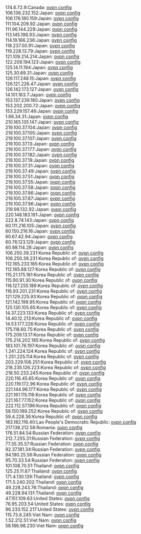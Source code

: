 174.6.72.9:Canada: [ovpn config](vpn/174_6_72_9.ovpn)  
106.136.232.152:Japan: [ovpn config](vpn/106_136_232_152.ovpn)  
106.176.180.159:Japan: [ovpn config](vpn/106_176_180_159.ovpn)  
111.104.209.92:Japan: [ovpn config](vpn/111_104_209_92.ovpn)  
111.96.144.229:Japan: [ovpn config](vpn/111_96_144_229.ovpn)  
113.145.198.93:Japan: [ovpn config](vpn/113_145_198_93.ovpn)  
114.19.166.236:Japan: [ovpn config](vpn/114_19_166_236.ovpn)  
118.237.50.91:Japan: [ovpn config](vpn/118_237_50_91.ovpn)  
119.228.13.79:Japan: [ovpn config](vpn/119_228_13_79.ovpn)  
121.109.214.214:Japan: [ovpn config](vpn/121_109_214_214.ovpn)  
122.208.194.123:Japan: [ovpn config](vpn/122_208_194_123.ovpn)  
125.14.11.194:Japan: [ovpn config](vpn/125_14_11_194.ovpn)  
125.30.69.31:Japan: [ovpn config](vpn/125_30_69_31.ovpn)  
126.117.248.15:Japan: [ovpn config](vpn/126_117_248_15.ovpn)  
126.121.226.47:Japan: [ovpn config](vpn/126_121_226_47.ovpn)  
126.142.173.127:Japan: [ovpn config](vpn/126_142_173_127.ovpn)  
14.101.163.7:Japan: [ovpn config](vpn/14_101_163_7.ovpn)  
153.137.239.180:Japan: [ovpn config](vpn/153_137_239_180.ovpn)  
153.202.200.72:Japan: [ovpn config](vpn/153_202_200_72.ovpn)  
153.229.157.46:Japan: [ovpn config](vpn/153_229_157_46.ovpn)  
1.66.34.31:Japan: [ovpn config](vpn/1_66_34_31.ovpn)  
210.165.135.147:Japan: [ovpn config](vpn/210_165_135_147.ovpn)  
219.100.37.104:Japan: [ovpn config](vpn/219_100_37_104.ovpn)  
219.100.37.105:Japan: [ovpn config](vpn/219_100_37_105.ovpn)  
219.100.37.107:Japan: [ovpn config](vpn/219_100_37_107.ovpn)  
219.100.37.13:Japan: [ovpn config](vpn/219_100_37_13.ovpn)  
219.100.37.177:Japan: [ovpn config](vpn/219_100_37_177.ovpn)  
219.100.37.182:Japan: [ovpn config](vpn/219_100_37_182.ovpn)  
219.100.37.19:Japan: [ovpn config](vpn/219_100_37_19.ovpn)  
219.100.37.31:Japan: [ovpn config](vpn/219_100_37_31.ovpn)  
219.100.37.49:Japan: [ovpn config](vpn/219_100_37_49.ovpn)  
219.100.37.51:Japan: [ovpn config](vpn/219_100_37_51.ovpn)  
219.100.37.55:Japan: [ovpn config](vpn/219_100_37_55.ovpn)  
219.100.37.58:Japan: [ovpn config](vpn/219_100_37_58.ovpn)  
219.100.37.86:Japan: [ovpn config](vpn/219_100_37_86.ovpn)  
219.100.37.87:Japan: [ovpn config](vpn/219_100_37_87.ovpn)  
219.100.37.96:Japan: [ovpn config](vpn/219_100_37_96.ovpn)  
219.98.132.92:Japan: [ovpn config](vpn/219_98_132_92.ovpn)  
220.148.183.191:Japan: [ovpn config](vpn/220_148_183_191.ovpn)  
222.8.74.143:Japan: [ovpn config](vpn/222_8_74_143.ovpn)  
60.111.216.105:Japan: [ovpn config](vpn/60_111_216_105.ovpn)  
60.150.216.16:Japan: [ovpn config](vpn/60_150_216_16.ovpn)  
60.67.42.94:Japan: [ovpn config](vpn/60_67_42_94.ovpn)  
60.76.123.129:Japan: [ovpn config](vpn/60_76_123_129.ovpn)  
60.98.114.28:Japan: [ovpn config](vpn/60_98_114_28.ovpn)  
106.250.39.231:Korea Republic of: [ovpn config](vpn/106_250_39_231.ovpn)  
106.250.39.231:Korea Republic of: [ovpn config](vpn/106_250_39_231.ovpn)  
112.165.233.185:Korea Republic of: [ovpn config](vpn/112_165_233_185.ovpn)  
112.165.68.127:Korea Republic of: [ovpn config](vpn/112_165_68_127.ovpn)  
115.21.175.181:Korea Republic of: [ovpn config](vpn/115_21_175_181.ovpn)  
115.90.91.30:Korea Republic of: [ovpn config](vpn/115_90_91_30.ovpn)  
116.127.255.189:Korea Republic of: [ovpn config](vpn/116_127_255_189.ovpn)  
116.93.201.231:Korea Republic of: [ovpn config](vpn/116_93_201_231.ovpn)  
121.129.225.93:Korea Republic of: [ovpn config](vpn/121_129_225_93.ovpn)  
121.142.199.95:Korea Republic of: [ovpn config](vpn/121_142_199_95.ovpn)  
125.130.105.65:Korea Republic of: [ovpn config](vpn/125_130_105_65.ovpn)  
14.37.223.133:Korea Republic of: [ovpn config](vpn/14_37_223_133.ovpn)  
14.40.12.213:Korea Republic of: [ovpn config](vpn/14_40_12_213.ovpn)  
14.53.177.226:Korea Republic of: [ovpn config](vpn/14_53_177_226.ovpn)  
175.118.60.75:Korea Republic of: [ovpn config](vpn/175_118_60_75.ovpn)  
175.209.13.17:Korea Republic of: [ovpn config](vpn/175_209_13_17.ovpn)  
175.214.202.185:Korea Republic of: [ovpn config](vpn/175_214_202_185.ovpn)  
183.101.76.197:Korea Republic of: [ovpn config](vpn/183_101_76_197.ovpn)  
1.241.224.124:Korea Republic of: [ovpn config](vpn/1_241_224_124.ovpn)  
1.251.225.114:Korea Republic of: [ovpn config](vpn/1_251_225_114.ovpn)  
203.229.106.251:Korea Republic of: [ovpn config](vpn/203_229_106_251.ovpn)  
218.235.126.223:Korea Republic of: [ovpn config](vpn/218_235_126_223.ovpn)  
218.50.233.245:Korea Republic of: [ovpn config](vpn/218_50_233_245.ovpn)  
220.116.45.65:Korea Republic of: [ovpn config](vpn/220_116_45_65.ovpn)  
220.119.172.96:Korea Republic of: [ovpn config](vpn/220_119_172_96.ovpn)  
221.144.96.177:Korea Republic of: [ovpn config](vpn/221_144_96_177.ovpn)  
221.161.115.116:Korea Republic of: [ovpn config](vpn/221_161_115_116.ovpn)  
221.167.77.152:Korea Republic of: [ovpn config](vpn/221_167_77_152.ovpn)  
222.112.57.196:Korea Republic of: [ovpn config](vpn/222_112_57_196.ovpn)  
58.150.189.252:Korea Republic of: [ovpn config](vpn/58_150_189_252.ovpn)  
59.4.228.36:Korea Republic of: [ovpn config](vpn/59_4_228_36.ovpn)  
183.182.116.40:Lao People's Democratic Republic: [ovpn config](vpn/183_182_116_40.ovpn)  
217.138.212.58:Romania: [ovpn config](vpn/217_138_212_58.ovpn)  
176.51.84.54:Russian Federation: [ovpn config](vpn/176_51_84_54.ovpn)  
212.7.255.31:Russian Federation: [ovpn config](vpn/212_7_255_31.ovpn)  
77.35.35.57:Russian Federation: [ovpn config](vpn/77_35_35_57.ovpn)  
92.37.181.34:Russian Federation: [ovpn config](vpn/92_37_181_34.ovpn)  
94.190.25.56:Russian Federation: [ovpn config](vpn/94_190_25_56.ovpn)  
95.70.33.54:Russian Federation: [ovpn config](vpn/95_70_33_54.ovpn)  
101.108.70.51:Thailand: [ovpn config](vpn/101_108_70_51.ovpn)  
125.25.11.87:Thailand: [ovpn config](vpn/125_25_11_87.ovpn)  
171.4.130.139:Thailand: [ovpn config](vpn/171_4_130_139.ovpn)  
171.5.240.202:Thailand: [ovpn config](vpn/171_5_240_202.ovpn)  
49.228.243.76:Thailand: [ovpn config](vpn/49_228_243_76.ovpn)  
49.228.94.131:Thailand: [ovpn config](vpn/49_228_94_131.ovpn)  
47.151.109.83:United States: [ovpn config](vpn/47_151_109_83.ovpn)  
76.95.203.54:United States: [ovpn config](vpn/76_95_203_54.ovpn)  
96.233.152.217:United States: [ovpn config](vpn/96_233_152_217.ovpn)  
115.73.8.245:Viet Nam: [ovpn config](vpn/115_73_8_245.ovpn)  
1.52.212.51:Viet Nam: [ovpn config](vpn/1_52_212_51.ovpn)  
58.186.98.230:Viet Nam: [ovpn config](vpn/58_186_98_230.ovpn)  
